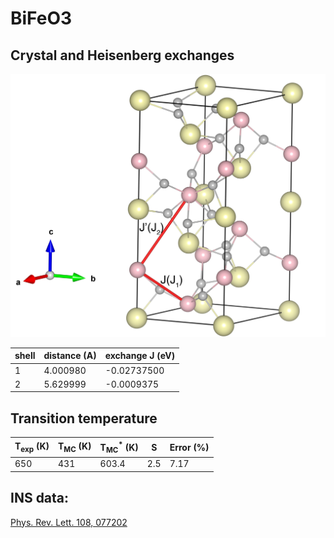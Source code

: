 # BiFeO3



## Crystal and Heisenberg exchanges

![BiFeO3 Structure](BiFeO3.jpg)

| shell    | distance (A)| exchange J (eV) |
|----------|----------|-----------------|
|    1     | 4.000980 |   -0.02737500   |                
|    2     | 5.629999 |   -0.0009375    |

## Transition temperature

| T<sub>exp</sub> (K) | T<sub>MC</sub> (K) | T<sub>MC</sub><sup>*</sup> (K) | S   | Error (%) |
|----------------------|--------------------|--------------------------------|-----|-----------|
| 650                 | 431               | 603.4                         | 2.5 | 7.17      |



## INS data:
[Phys. Rev. Lett. 108, 077202](https://doi.org/10.1103/PhysRevLett.108.077202)
